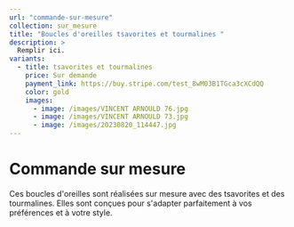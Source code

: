 ```yaml
---
url: "commande-sur-mesure"
collection: sur_mesure
title: "Boucles d'oreilles tsavorites et tourmalines "
description: >
  Remplir ici.
variants:
  - title: tsavorites et tourmalines
    price: Sur demande
    payment_link: https://buy.stripe.com/test_8wM03B1TGca3cXCdQQ
    color: gold
    images:
      - image: /images/VINCENT ARNOULD 76.jpg
      - image: /images/VINCENT ARNOULD 73.jpg
      - image: /images/20230820_114447.jpg
---
```


# Commande sur mesure

Ces boucles d'oreilles sont réalisées sur mesure avec des tsavorites et des
tourmalines. Elles sont conçues pour s'adapter parfaitement à vos préférences et
à votre style.
